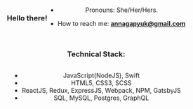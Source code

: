 <div style="display:flex;text-align:center; flex-wrap:wrap; justify-content:center; align-items:center">

### Hello there!


- Pronouns: She/Her/Hers.
 
- How to reach me: <b> annagapyuk@gmail.com </b>


 
### Technical Stack: 

- JavaScript(NodeJS), Swift
- HTML5, CSS3, SCSS
- ReactJS, Redux, ExpressJS, Webpack, NPM, GatsbyJS
- SQL, MySQL, Postgres, GraphQL

